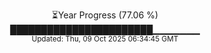 <p align="center">
⏳Year Progress (77.06 %) <br>
███████████████████████▁▁▁▁▁▁▁ <br>
<sub>Updated: Thu, 09 Oct 2025 06:34:45 GMT</sub>
</p>

